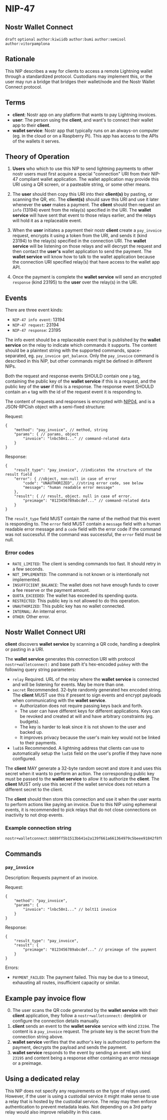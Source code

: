 NIP-47
======

Nostr Wallet Connect
--------------------

`draft` `optional` `author:kiwiidb` `author:bumi` `author:semisol` `author:vitorpamplona`

## Rationale

This NIP describes a way for clients to access a remote Lightning wallet through a standardized protocol. Custodians may implement this, or the user may run a bridge that bridges their wallet/node and the Nostr Wallet Connect protocol.

## Terms

* **client**: Nostr app on any platform that wants to pay Lightning invoices.
* **user**: The person using the **client**, and want's to connect their wallet app to their **client**.
* **wallet service**: Nostr app that typically runs on an always-on computer (eg. in the cloud or on a Raspberry Pi).  This app has access to the APIs of the wallets it serves.

## Theory of Operation
 1. **Users** who which to use this NIP to send lightning payments to other nostr users must first acquire a special "connection" URI from their NIP-47 compliant wallet application.  The wallet application may provide this URI using a QR screen, or a pasteable string, or some other means. 
 
 2. The **user** should then copy this URI into their **client(s)** by pasting, or scanning the QR, etc.  The **client(s)** should save this URI and use it later whenever the **user** makes a payment.  The **client** should then request an `info` (13194) event from the relay(s) specified in the URI.  The **wallet service** will have sent that event to those relays earlier, and the relays will hold it as a replaceable event.  
 
 3. When the **user** initiates a payment their nostr **client** create a `pay_invoice` request, encrypts it using a token from the URI, and sends it (kind 23194) to the relay(s) specified in the connection URI.  The **wallet service** will be listening on those relays and will decrypt the request and then contact the **user's** wallet application to send the payment.  The **wallet service** will know how to talk to the wallet application because the connection URI specified relay(s) that have access to the wallet app API.  
 
 4. Once the payment is complete the **wallet service** will send an encrypted `response` (kind 23195) to the **user** over the relay(s) in the URI.  

## Events

There are three event kinds:
- `NIP-47 info event`: 13194
- `NIP-47 request`: 23194
- `NIP-47 response`: 23195

The info event should be a replaceable event that is published by the **wallet service** on the relay to indicate which commands it supports. The content should be
a plaintext string with the supported commands, space-separated, eg. `pay_invoice get_balance`. Only the `pay_invoice` command is described in this NIP, but other commands might be defined in different NIPs.

Both the request and response events SHOULD contain one `p` tag, containing the public key of the **wallet service** if this is a request, and the public key of the **user** if this is a response. The response event SHOULD contain an `e` tag with the id of the request event it is responding to.

The content of requests and responses is encrypted with [NIP04](https://github.com/nostr-protocol/nips/blob/master/04.md), and is a JSON-RPCish object with a semi-fixed structure:

Request:
```jsonc
{
    "method": "pay_invoice", // method, string
    "params": { // params, object
        "invoice": "lnbc50n1..." // command-related data
    }
}
```

Response:
```jsonc
{
    "result_type": "pay_invoice", //indicates the structure of the result field
    "error": { //object, non-null in case of error
        "code": "UNAUTHORIZED", //string error code, see below
        "message": "human readable error message"
    },
    "result": { // result, object. null in case of error.
        "preimage": "0123456789abcdef..." // command-related data
    }
}
```

The `result_type` field MUST contain the name of the method that this event is responding to.
The `error` field MUST contain a `message` field with a human readable error message and a `code` field with the error code if the command was not successful.
If the command was successful, the `error` field must be null.

### Error codes
- `RATE_LIMITED`: The client is sending commands too fast. It should retry in a few seconds.
- `NOT_IMPLEMENTED`: The command is not known or is intentionally not implemented.
- `INSUFFICIENT_BALANCE`: The wallet does not have enough funds to cover a fee reserve or the payment amount.
- `QUOTA_EXCEEDED`: The wallet has exceeded its spending quota.
- `RESTRICTED`: This public key is not allowed to do this operation.
- `UNAUTHORIZED`: This public key has no wallet connected.
- `INTERNAL`: An internal error.
- `OTHER`: Other error.

## Nostr Wallet Connect URI
**client** discovers **wallet service** by scanning a QR code, handling a deeplink or pasting in a URI.

The **wallet service** generates this connection URI with protocol `nostr+walletconnect:` and base path it's hex-encoded `pubkey` with the following query string parameters: 

- `relay` Required. URL of the relay where the **wallet service** is connected and will be listening for events. May be more than one.
- `secret` Recommended. 32-byte randomly generated hex encoded string. The **client** MUST use this if present to sign events and encrypt payloads when communicating with the **wallet service**.
    - Authorization does not require passing keys back and forth.
    - The user can have different keys for different applications. Keys can be revoked and created at will and have arbitrary constraints (eg. budgets).
    - The key is harder to leak since it is not shown to the user and backed up.
    - It improves privacy because the user's main key would not be linked to their payments.
- `lud16` Recommended. A lightning address that clients can use to automatically setup the `lud16` field on the user's profile if they have none configured.

The **client** MAY generate a 32-byte random secret and store it and uses this secret when it wants to perform an action. The corresponding public key must be passed to the **wallet service** to allow it to authorize the **client**. The **client** MUST only use this secret if the wallet service does not return a different secret to the client.

The **client** should then store this connection and use it when the user wants to perform actions like paying an invoice. Due to this NIP using ephemeral events, it is recommended to pick relays that do not close connections on inactivity to not drop events.

### Example connection string
```sh
nostr+walletconnect:b889ff5b1513b641e2a139f661a661364979c5beee91842f8f0ef42ab558e9d4?relay=wss%3A%2F%2Frelay.damus.io&secret=71a8c14c1407c113601079c4302dab36460f0ccd0ad506f1f2dc73b5100e4f3c
```

## Commands

### `pay_invoice`

Description: Requests payment of an invoice.

Request:
```jsonc
{
    "method": "pay_invoice",
    "params": {
        "invoice": "lnbc50n1..." // bolt11 invoice
    }
}
```

Response:
```jsonc
{
    "result_type": "pay_invoice",
    "result": { 
        "preimage": "0123456789abcdef..." // preimage of the payment
    }
}
```

Errors:
- `PAYMENT_FAILED`: The payment failed. This may be due to a timeout, exhausting all routes, insufficient capacity or similar.

## Example pay invoice flow

0. The user scans the QR code generated by the **wallet service** with their **client** application, they follow a `nostr+walletconnect:` deeplink or configure the connection details manually.
1. **client** sends an event to the **wallet service** service with kind `23194`. The content is a `pay_invoice` request. The private key is the secret from the connection string above.
2. **wallet service** verifies that the author's key is authorized to perform the payment, decrypts the payload and sends the payment.
3. **wallet service** responds to the event by sending an event with kind `23195` and content being a response either containing an error message or a preimage.

## Using a dedicated relay
This NIP does not specify any requirements on the type of relays used. However, if the user is using a custodial service it might make sense to use a relay that is hosted by the custodial service. The relay may then enforce authentication to prevent metadata leaks. Not depending on a 3rd party relay would also improve reliability in this case.
